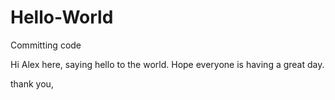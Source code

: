 # Hello-World
Committing code

Hi Alex here, saying hello to the world. 
Hope everyone is having a great day.

thank you, 
